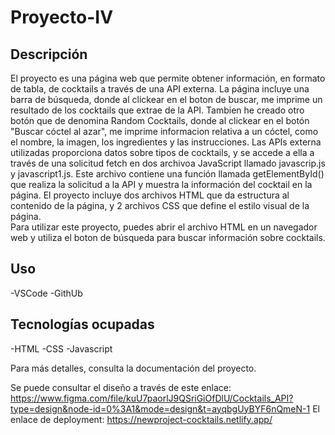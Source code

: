 # Proyecto-IV
## Descripción<br>
El proyecto es una página web que permite obtener información, en formato de tabla, de cocktails a través de una API externa.
La página incluye una barra de búsqueda, donde al clickear en el boton de buscar, me imprime un resultado de los cocktails que extrae de la API. Tambien he creado otro botón que de denomina Random Cocktails, donde al clickear en el botón "Buscar cóctel al azar", me imprime informacion relativa a un cóctel, como el nombre, la imagen, los ingredientes y las instrucciones. 
Las APIs externa utilizadas proporciona datos sobre tipos de cocktails, y se accede a ella a través de una solicitud fetch en dos archivoa JavaScript llamado javascrip.js y javascript1.js. Este archivo contiene una función llamada getElementById() que realiza la solicitud a la API y muestra la información del cocktail en la página.
El proyecto incluye dos archivos HTML que da estructura al contenido de la página, y 2 archivos CSS que define el estilo visual de la página.<br>Para utilizar este proyecto, puedes abrir el archivo HTML en un navegador web y utiliza el boton de búsqueda para buscar información sobre cocktails. 
## Uso
-VSCode
-GithUb
## Tecnologías ocupadas
-HTML
-CSS
-Javascript

Para más detalles, consulta la documentación del proyecto.

Se puede consultar el diseño a través de este enlace: https://www.figma.com/file/kuU7paorlJ9QSriGiOfDlU/Cocktails_API?type=design&node-id=0%3A1&mode=design&t=ayqbgUyBYF6nQmeN-1
El enlace de deployment: https://newproject-cocktails.netlify.app/

